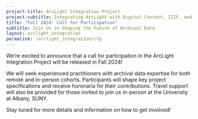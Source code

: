 ```yaml
---
project-title: ArcLight Integration Project
project-subtitle: Integrating ArcLight with Digital Content, IIIF, and ArchivesSpace
title: "Fall 2024: Call for Participation"
subtitle: Join Us in Shaping the Future of Archival Data
layout: arclight_integration
permalink: /arclight_integration/cfp
---
```


We’re excited to announce that a call for participation in the ArcLight Integration Project will be released in Fall 2024!

We will seek experienced practitioners with archival data expertise for both remote and in-person cohorts. Participants will shape key project specifications and receive honoraria for their contributions. Travel support will also be provided for those invited to join us in-person at the University at Albany, SUNY.

Stay tuned for more details and information on how to get involved!
